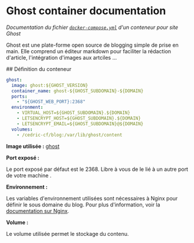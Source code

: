 # Ghost container documentation

_Documentation du fichier [`docker-compose.yml`](../blob/master/Setup/Ghost/docker-compose.yml) d'un conteneur pour site Ghost_

Ghost est une plate-forme open source de blogging simple de prise en main. Elle comprend un éditeur markdown pour faciliter la rédaction d'article, l'intégration d'images aux artciles ...

## Définition du conteneur

```yml
ghost:
  image: ghost:${GHOST_VERSION}
  container_name: ghost-${GHOST_SUBDOMAIN}-${DOMAIN}
  ports:
    - "${GHOST_WEB_PORT}:2368"
  environment:
    - VIRTUAL_HOST=${GHOST_SUBDOMAIN}.${DOMAIN}
    - LETSENCRYPT_HOST=${GHOST_SUBDOMAIN}.${DOMAIN}
    - LETSENCRYPT_EMAIL=${GHOST_SUBDOMAIN}@${DOMAIN}
  volumes:
    - /cedric-cf/blog:/var/lib/ghost/content
```

**Image utilisée :** [ghost](https://hub.docker.com/_/ghost/)

**Port exposé :**

Le port exposé par défaut est le 2368. Libre à vous de le lié à un autre port de votre machine .

**Environnement :**

Les variables d'environnement utilisées sont nécessaires à Nginx pour définir le sous domaine du blog.  Pour plus d'information, voir la [documentation sur Nginx](../blob/master/Wiki/NginxContainer.md).

**Volume :**

Le volume utilisée permet le stockage du contenu.

